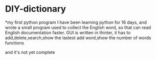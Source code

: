 # DIY-dictionary
*my first python program
I have been learning python for 16 days,
and wrote a small program used to collect the English word,
so that can read English documentation faster.
GUI is written in thinter,
it has to add,delete,search,show the lastest add word,show the number of words functions

and it's not yet complete
